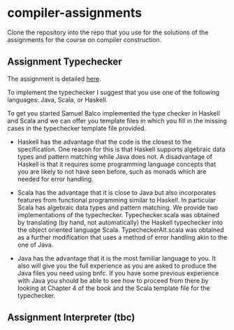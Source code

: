 # compiler-assignments

Clone the repository into the repo that you use for the solutions of the assignments for the course on compiler construction.

## Assignment Typechecker

The assignment is detailed [here](http://www.grammaticalframework.org/ipl-book/assignments/assignment2/assignment2.html).

To implement the typechecker I suggest that you use one of the following languages: Java, Scala, or Haskell.

To get you started Samuel Balco implemented the type checker in Haskell and Scala  and we can offer you template files in which you fill in the missing cases in the typechecker template file provided. 

- Haskell has the advantage that the code is the closest to the specification. One reason for this is that Haskell supports algebraic data types and pattern matching while Java does not. A disadvantage of Haskell is that it requires some programming language concepts that you are likely to not have seen before, such as monads which are needed for error handling.

- Scala has the advantage that it is close to Java but also incorporates features from functional programming similar to Haskell. In particular Scala has algebraic data types and pattern matching. We provide two implementations of the typechecker. Typechecker.scala was obtained by translating (by hand, not automatically) the Haskell typechecker into the object oriented language Scala. TypecheckerAlt.scala was obtained as a further modification that uses a method of error handling akin to the one of Java.

- Java has the advantage that it is the most familiar language to you. It also will give you the full experience as you are asked to produce the Java files you need using bnfc. If you have some previous experience with Java you should be able to see how to proceed from there by looking at Chapter 4 of the book and the Scala template file for the typechecker.


## Assignment Interpreter (tbc)






